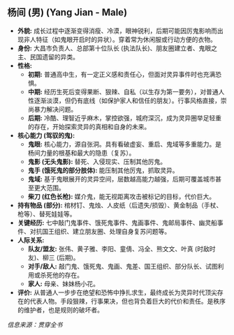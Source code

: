 ## 杨间 (男) (Yang Jian - Male)

*   **外貌:** 成长过程中逐渐变得消瘦、冷漠，眼神锐利，后期可能因厉鬼影响而出现非人特征（如鬼眼开启时的异状）。穿着常为休闲服或行动方便的衣物。
*   **身份:** 大昌市负责人、总部第十位队长 (执法队长)、朋友圈建立者、鬼眼之主、民国遗留的异类。
*   **性格:** 
    *   **初期:** 普通高中生，有一定正义感和责任心，但面对灵异事件时也充满恐惧。
    *   **中期:** 经历生死后变得果断、狠辣、自私（以生存为第一要务），对普通人性逐渐淡漠，但仍有底线（如保护家人和信任的朋友）。行事风格直接，崇尚暴力解决问题。
    *   **后期:** 冷酷、理智近乎麻木，掌控欲强，城府深沉，成为灵异圈举足轻重的存在，开始探索灵异的真相和自身的未来。
*   **核心能力 (驾驭的鬼):**
    *   **鬼眼:** 核心能力，源自张洞。具有看破虚妄、重启、鬼域等多重能力。是杨间力量的根基和最大的隐患（复苏）。
    *   **鬼影 (无头鬼影):** 替死、入侵现实、压制其他厉鬼。
    *   **鬼手 (饿死鬼的部分肢体):** 能压制其他厉鬼，抓取灵异。
    *   **鬼域:** 基于鬼眼展开的灵异空间，层数越高能力越强，后期可覆盖城市甚至更大范围。
    *   **柴刀 (红色长枪):** 媒介鬼，能无视距离攻击被标记的目标，代价巨大。
*   **持有物品 (部分):** 棺材钉、鬼烛、人皮纸（后遗失/损毁）、黄金制品（手杖、枪等）、替死娃娃等。
*   **关键经历:** 七中敲门鬼事件、饿死鬼事件、鬼画事件、鬼邮局事件、幽灵船事件、对抗国王组织、建立朋友圈、处理自身复苏问题等。
*   **人际关系:**
    *   **队友/盟友:** 张伟、黄子雅、李阳、童倩、冯全、熊文文、叶真 (时敌时友)、柳三 (后期)。
    *   **对手/敌人:** 敲门鬼、饿死鬼、鬼画、鬼差、国王组织、部分队长、试图利用或杀死他的存在。
    *   **家人:** 母亲、妹妹杨小花。
*   **评价:** 从普通人一步步在绝望和恐怖中挣扎求生，最终成长为灵异时代顶尖存在的代表人物。手段狠辣，行事果决，但也背负着巨大的代价和责任。是秩序的维护者，也是规则的破坏者。

*信息来源：贯穿全书* 